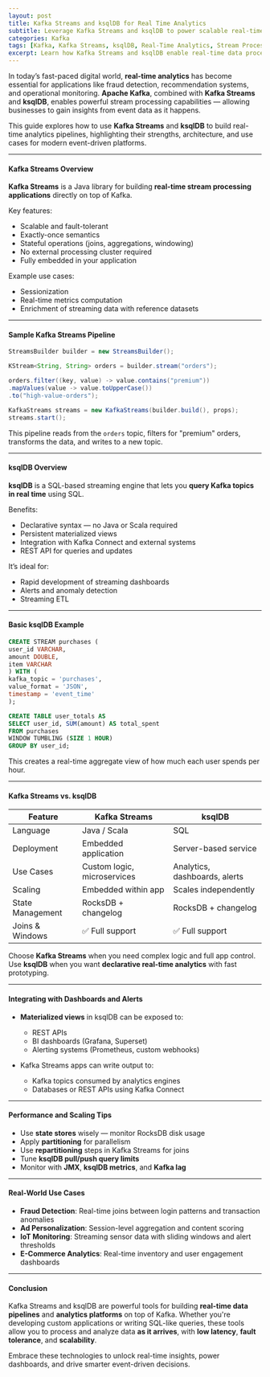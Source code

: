 ```yaml
---
layout: post
title: Kafka Streams and ksqlDB for Real Time Analytics
subtitle: Leverage Kafka Streams and ksqlDB to power scalable real-time data analytics pipelines
categories: Kafka
tags: [Kafka, Kafka Streams, ksqlDB, Real-Time Analytics, Stream Processing, Event Streaming, Big Data]
excerpt: Learn how Kafka Streams and ksqlDB enable real-time data processing and analytics with Apache Kafka. Understand use cases, architecture, and examples for building streaming applications and dashboards.
---
```

In today’s fast-paced digital world, **real-time analytics** has become essential for applications like fraud detection, recommendation systems, and operational monitoring. **Apache Kafka**, combined with **Kafka Streams** and **ksqlDB**, enables powerful stream processing capabilities — allowing businesses to gain insights from event data as it happens.

This guide explores how to use **Kafka Streams** and **ksqlDB** to build real-time analytics pipelines, highlighting their strengths, architecture, and use cases for modern event-driven platforms.

---

#### Kafka Streams Overview

**Kafka Streams** is a Java library for building **real-time stream processing applications** directly on top of Kafka.

Key features:
- Scalable and fault-tolerant
- Exactly-once semantics
- Stateful operations (joins, aggregations, windowing)
- No external processing cluster required
- Fully embedded in your application

Example use cases:
- Sessionization
- Real-time metrics computation
- Enrichment of streaming data with reference datasets

---

#### Sample Kafka Streams Pipeline

```java
StreamsBuilder builder = new StreamsBuilder();

KStream<String, String> orders = builder.stream("orders");

orders.filter((key, value) -> value.contains("premium"))
.mapValues(value -> value.toUpperCase())
.to("high-value-orders");

KafkaStreams streams = new KafkaStreams(builder.build(), props);
streams.start();
```

This pipeline reads from the `orders` topic, filters for "premium" orders, transforms the data, and writes to a new topic.

---

#### ksqlDB Overview

**ksqlDB** is a SQL-based streaming engine that lets you **query Kafka topics in real time** using SQL.

Benefits:
- Declarative syntax — no Java or Scala required
- Persistent materialized views
- Integration with Kafka Connect and external systems
- REST API for queries and updates

It’s ideal for:
- Rapid development of streaming dashboards
- Alerts and anomaly detection
- Streaming ETL

---

#### Basic ksqlDB Example

```sql
CREATE STREAM purchases (
user_id VARCHAR,
amount DOUBLE,
item VARCHAR
) WITH (
kafka_topic = 'purchases',
value_format = 'JSON',
timestamp = 'event_time'
);

CREATE TABLE user_totals AS
SELECT user_id, SUM(amount) AS total_spent
FROM purchases
WINDOW TUMBLING (SIZE 1 HOUR)
GROUP BY user_id;
```

This creates a real-time aggregate view of how much each user spends per hour.

---

#### Kafka Streams vs. ksqlDB

| Feature                  | Kafka Streams                    | ksqlDB                             |
|--------------------------|----------------------------------|------------------------------------|
| Language                 | Java / Scala                     | SQL                                |
| Deployment               | Embedded application             | Server-based service               |
| Use Cases                | Custom logic, microservices      | Analytics, dashboards, alerts      |
| Scaling                  | Embedded within app              | Scales independently               |
| State Management         | RocksDB + changelog              | RocksDB + changelog                |
| Joins & Windows          | ✅ Full support                  | ✅ Full support                    |

Choose **Kafka Streams** when you need complex logic and full app control. Use **ksqlDB** when you want **declarative real-time analytics** with fast prototyping.

---

#### Integrating with Dashboards and Alerts

- **Materialized views** in ksqlDB can be exposed to:
  - REST APIs
  - BI dashboards (Grafana, Superset)
  - Alerting systems (Prometheus, custom webhooks)

- Kafka Streams apps can write output to:
  - Kafka topics consumed by analytics engines
  - Databases or REST APIs using Kafka Connect

---

#### Performance and Scaling Tips

- Use **state stores** wisely — monitor RocksDB disk usage
- Apply **partitioning** for parallelism
- Use **repartitioning** steps in Kafka Streams for joins
- Tune **ksqlDB pull/push query limits**
- Monitor with **JMX**, **ksqlDB metrics**, and **Kafka lag**

---

#### Real-World Use Cases

- **Fraud Detection**: Real-time joins between login patterns and transaction anomalies
- **Ad Personalization**: Session-level aggregation and content scoring
- **IoT Monitoring**: Streaming sensor data with sliding windows and alert thresholds
- **E-Commerce Analytics**: Real-time inventory and user engagement dashboards

---

#### Conclusion

Kafka Streams and ksqlDB are powerful tools for building **real-time data pipelines** and **analytics platforms** on top of Kafka. Whether you're developing custom applications or writing SQL-like queries, these tools allow you to process and analyze data **as it arrives**, with **low latency**, **fault tolerance**, and **scalability**.

Embrace these technologies to unlock real-time insights, power dashboards, and drive smarter event-driven decisions.

